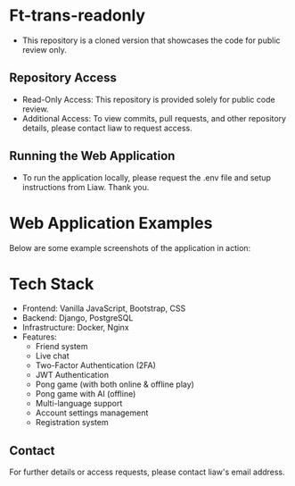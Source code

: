 # Ft-trans-readonly
- This repository is a cloned version that showcases the code for public review only.

## Repository Access
- Read-Only Access: This repository is provided solely for public code review.
- Additional Access: To view commits, pull requests, and other repository details, please contact liaw to request access.

## Running the Web Application
- To run the application locally, please request the .env file and setup instructions from Liaw. Thank you.

# Web Application Examples
Below are some example screenshots of the application in action:

# Tech Stack
- Frontend: Vanilla JavaScript, Bootstrap, CSS
- Backend: Django, PostgreSQL
- Infrastructure: Docker, Nginx
- Features:
    - Friend system
    - Live chat
    - Two-Factor Authentication (2FA)
    - JWT Authentication
    - Pong game (with both online & offline play)
    - Pong game with AI (offline)
    - Multi-language support
    - Account settings management
    - Registration system

## Contact
For further details or access requests, please contact liaw's email address.
